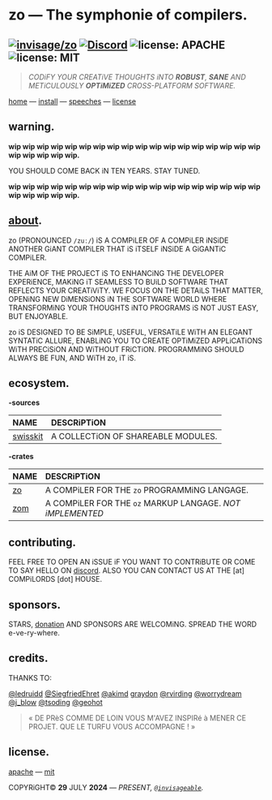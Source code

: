 # zo — The symphonie of compilers.

[![invisage/zo](https://img.shields.io/badge/github-invisageable/zo-black?logo=github)](https://github.com/invisageable/zo)
[![Discord](https://img.shields.io/badge/discord-compilords-7289DA?logo=discord)](https://discord.gg/JaNc4Nk5xw)
![license: APACHE](https://img.shields.io/badge/license-APACHE-blue?style=flat-square)
![license: MIT](https://img.shields.io/badge/license-MIT-blue?style=flat-square)
---

> *CODiFY YOUR CREATiVE THOUGHTS iNTO __ROBUST__, __SANE__ AND METiCULOUSLY __OPTiMiZED__ CROSS-PLATFORM SOFTWARE.*

[home](https://github.com/invisageable/zo) — [install](./notes/docs/README.md#install) — [speeches](notes/speeches) — [license](#license)  

## warning.

**wip wip wip wip wip wip wip wip wip wip wip wip wip wip wip wip wip wip wip wip wip wip wip.**

YOU SHOULD COME BACK iN TEN YEARS. STAY TUNED.

**wip wip wip wip wip wip wip wip wip wip wip wip wip wip wip wip wip wip wip wip wip wip wip.**  

## [about](https://youtu.be/GJfsbhJY8gk?feature=shared&t=196).

zo (PRONOUNCED `/zuː/`) iS A COMPiLER OF A COMPiLER iNSiDE ANOTHER GiANT COMPiLER THAT iS iTSELF iNSiDE A GiGANTiC COMPiLER.    

THE AiM OF THE PROJECT iS TO ENHANCiNG THE DEVELOPER EXPERiENCE, MAKiNG iT SEAMLESS TO BUiLD SOFTWARE THAT REFLECTS YOUR CREATiViTY. WE FOCUS ON THE DETAiLS THAT MATTER, OPENiNG NEW DiMENSiONS iN THE SOFTWARE WORLD WHERE TRANSFORMiNG YOUR THOUGHTS iNTO PROGRAMS iS NOT JUST EASY, BUT ENJOYABLE.    

zo iS DESIGNED TO BE SiMPLE, USEFUL, VERSATiLE WiTH AN ELEGANT SYNTATiC ALLURE, ENABLiNG YOU TO CREATE OPTiMiZED APPLiCATiONS WiTH PRECiSiON AND WiTHOUT FRiCTiON. PROGRAMMiNG SHOULD ALWAYS BE FUN, AND WiTH zo, iT iS.   

## ecosystem.

**-sources**

| NAME                          | DESCRiPTiON                        |
| :---------------------------- | :--------------------------------- |
| [swisskit](./source/swisskit) | A COLLECTiON OF SHAREABLE MODULES. |

**-crates**

| NAME                    | DESCRiPTiON                                               |
| :---------------------- | :-------------------------------------------------------- |
| [zo](./crates/compiler) | A COMPiLER FOR THE `zo` PROGRAMMiNG LANGAGE.              |
| [zom](./crates/marker)  | A COMPiLER FOR THE `oz` MARKUP LANGAGE. *NOT iMPLEMENTED* |

## contributing.

FEEL FREE TO OPEN AN iSSUE iF YOU WANT TO CONTRiBUTE OR COME TO SAY HELLO ON [discord](https://discord.gg/JaNc4Nk5xw). ALSO YOU CAN CONTACT US AT THE [at] COMPiLORDS [dot] HOUSE.

## sponsors.

STARS, [donation](https://patreon.com/invisageable) AND SPONSORS ARE WELCOMiNG. SPREAD THE WORD e-ve-ry-where.

## credits.

THANKS TO:

[@ledruidd](https://github.com/ledruidd) [@SiegfriedEhret](https://github.com/SiegfriedEhret) [@akimd](https://github.com/akimd) [graydon](https://github.com/graydon) [@rvirding](https://github.com/rvirding) [@worrydream](https://x.com/worrydream) [@j_blow](https://www.twitch.tv/j_blow) [@tsoding](https://www.twitch.tv/j_blow) [@geohot](https://github.com/geohot)

> « DE PRèS COMME DE LOIN VOUS M'AVEZ INSPIRé à MENER CE PROJET. QUE LE TURFU VOUS ACCOMPAGNE ! »

## license.

[apache](./LICENSE-APACHE) — [mit](./LICENSE-MIT)

COPYRiGHT© **29** JULY **2024** — *PRESENT, [`@invisageable`](https://twitter.com/invisageable).*   
